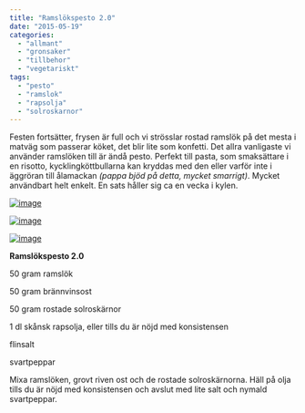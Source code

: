 ```yaml
---
title: "Ramslökspesto 2.0"
date: "2015-05-19"
categories: 
  - "allmant"
  - "gronsaker"
  - "tillbehor"
  - "vegetariskt"
tags: 
  - "pesto"
  - "ramslok"
  - "rapsolja"
  - "solroskarnor"
---
```


Festen fortsätter, frysen är full och vi strösslar rostad ramslök på det mesta i matväg som passerar köket, det blir lite som konfetti. Det allra vanligaste vi använder ramslöken till är ändå pesto. Perfekt till pasta, som smaksättare i en risotto, kycklingköttbullarna kan kryddas med den eller varför inte i äggröran till ålamackan _(pappa bjöd på detta, mycket smarrigt)_. Mycket användbart helt enkelt. En sats håller sig ca en vecka i kylen.

[![image](images/image4-1020x1020.jpg)](http://import.local/wp-content/uploads/2015/05/image4.jpg)

[![image](images/image7-1020x1020.jpg)](http://import.local/wp-content/uploads/2015/05/image7.jpg)

[![image](images/image6-1020x1020.jpg)](http://import.local/wp-content/uploads/2015/05/image6.jpg)

**Ramslökspesto 2.0**

50 gram ramslök

50 gram brännvinsost

50 gram rostade solroskärnor

1 dl skånsk rapsolja, eller tills du är nöjd med konsistensen

flinsalt

svartpeppar

Mixa ramslöken, grovt riven ost och de rostade solroskärnorna. Häll på olja tills du är nöjd med konsistensen och avslut med lite salt och nymald svartpeppar.

